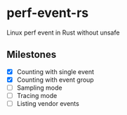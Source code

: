# perf-event-rs

Linux perf event in Rust without unsafe

## Milestones

- [x] Counting with single event
- [x] Counting with event group
- [ ] Sampling mode
- [ ] Tracing mode
- [ ] Listing vendor events
